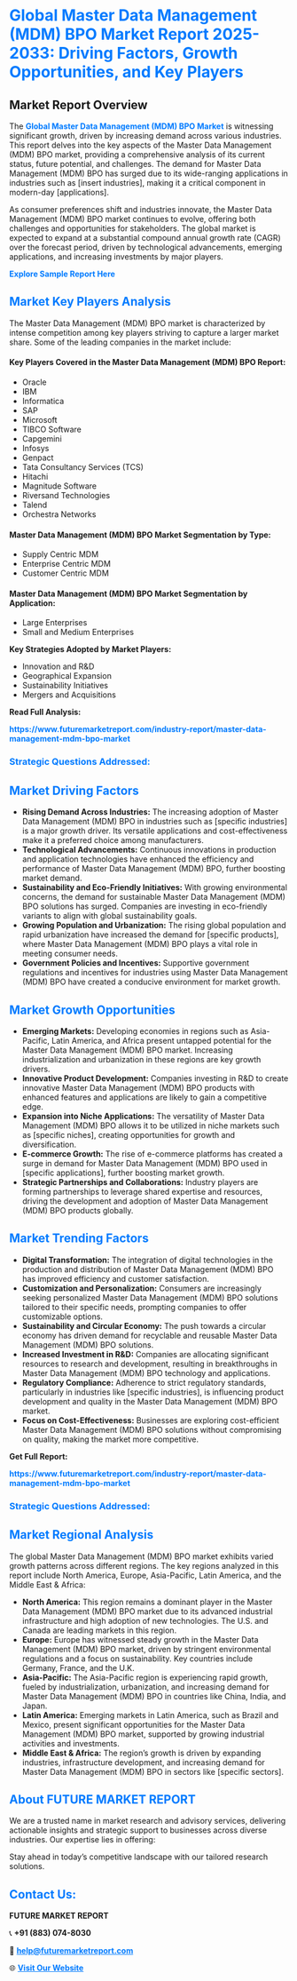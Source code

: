 <h1 style="color: #007BFF;">Global Master Data Management (MDM) BPO Market Report 2025-2033: Driving Factors, Growth Opportunities, and Key Players</h1>

<section id="overview">
<h2>Market Report Overview</h2>
<p>The <a href="https://www.futuremarketreport.com/industry-report/master-data-management-mdm-bpo-market" style="color: #007BFF; text-decoration: none;"><strong>Global Master Data Management (MDM) BPO Market</strong></a> is witnessing significant growth, driven by increasing demand across various industries. This report delves into the key aspects of the Master Data Management (MDM) BPO market, providing a comprehensive analysis of its current status, future potential, and challenges. The demand for Master Data Management (MDM) BPO has surged due to its wide-ranging applications in industries such as [insert industries], making it a critical component in modern-day [applications].</p>
<p>As consumer preferences shift and industries innovate, the Master Data Management (MDM) BPO market continues to evolve, offering both challenges and opportunities for stakeholders. The global market is expected to expand at a substantial compound annual growth rate (CAGR) over the forecast period, driven by technological advancements, emerging applications, and increasing investments by major players.</p>
</section>

<section id="overview">
<p><a href="https://www.futuremarketreport.com/request-sample/reportId=51810" style="color: #007BFF; text-decoration: none;"><strong>Explore Sample Report Here</strong></a></p>
</section>

<section id="key-players">
<h2 style="color: #007BFF;">Market Key Players Analysis</h2>
<p>The Master Data Management (MDM) BPO market is characterized by intense competition among key players striving to capture a larger market share. Some of the leading companies in the market include:</p>
<h4>Key Players Covered in the Master Data Management (MDM) BPO Report:</h4>
<ul><li>Oracle</li><li>IBM</li><li>Informatica</li><li>SAP</li><li>Microsoft</li><li>TIBCO Software</li><li>Capgemini</li><li>Infosys</li><li>Genpact</li><li>Tata Consultancy Services (TCS)</li><li>Hitachi</li><li>Magnitude Software</li><li>Riversand Technologies</li><li>Talend</li><li>Orchestra Networks</li></ul>
<h4>Master Data Management (MDM) BPO Market Segmentation by Type:</h4>
<ul><li>Supply Centric MDM</li><li>Enterprise Centric MDM</li><li>Customer Centric MDM</li></ul>

<h4>Master Data Management (MDM) BPO Market Segmentation by Application:</h4>
<ul><li>Large Enterprises</li><li>Small and Medium Enterprises</li></ul>
<p><strong>Key Strategies Adopted by Market Players:</strong></p>
<ul>
<li>Innovation and R&D</li>
<li>Geographical Expansion</li>
<li>Sustainability Initiatives</li>
<li>Mergers and Acquisitions</li>
</ul>
</section>

<section>
<p><strong>Read Full Analysis: </strong></p><a href="https://www.futuremarketreport.com/industry-report/master-data-management-mdm-bpo-market" style="color: #007BFF; text-decoration: none;"><strong>https://www.futuremarketreport.com/industry-report/master-data-management-mdm-bpo-market</strong></a>
<h3 style="color: #007BFF;">Strategic Questions Addressed:</h3>
</section>

<section id="driving-factors">
<h2 style="color: #007BFF;">Market Driving Factors</h2>
<ul>
<li><strong>Rising Demand Across Industries:</strong> The increasing adoption of Master Data Management (MDM) BPO in industries such as [specific industries] is a major growth driver. Its versatile applications and cost-effectiveness make it a preferred choice among manufacturers.</li>
<li><strong>Technological Advancements:</strong> Continuous innovations in production and application technologies have enhanced the efficiency and performance of Master Data Management (MDM) BPO, further boosting market demand.</li>
<li><strong>Sustainability and Eco-Friendly Initiatives:</strong> With growing environmental concerns, the demand for sustainable Master Data Management (MDM) BPO solutions has surged. Companies are investing in eco-friendly variants to align with global sustainability goals.</li>
<li><strong>Growing Population and Urbanization:</strong> The rising global population and rapid urbanization have increased the demand for [specific products], where Master Data Management (MDM) BPO plays a vital role in meeting consumer needs.</li>
<li><strong>Government Policies and Incentives:</strong> Supportive government regulations and incentives for industries using Master Data Management (MDM) BPO have created a conducive environment for market growth.</li>
</ul>
</section>

<section id="growth-opportunities">
<h2 style="color: #007BFF;">Market Growth Opportunities</h2>
<ul>
<li><strong>Emerging Markets:</strong> Developing economies in regions such as Asia-Pacific, Latin America, and Africa present untapped potential for the Master Data Management (MDM) BPO market. Increasing industrialization and urbanization in these regions are key growth drivers.</li>
<li><strong>Innovative Product Development:</strong> Companies investing in R&D to create innovative Master Data Management (MDM) BPO products with enhanced features and applications are likely to gain a competitive edge.</li>
<li><strong>Expansion into Niche Applications:</strong> The versatility of Master Data Management (MDM) BPO allows it to be utilized in niche markets such as [specific niches], creating opportunities for growth and diversification.</li>
<li><strong>E-commerce Growth:</strong> The rise of e-commerce platforms has created a surge in demand for Master Data Management (MDM) BPO used in [specific applications], further boosting market growth.</li>
<li><strong>Strategic Partnerships and Collaborations:</strong> Industry players are forming partnerships to leverage shared expertise and resources, driving the development and adoption of Master Data Management (MDM) BPO products globally.</li>
</ul>
</section>

<section id="trending-factors">
<h2 style="color: #007BFF;">Market Trending Factors</h2>
<ul>
<li><strong>Digital Transformation:</strong> The integration of digital technologies in the production and distribution of Master Data Management (MDM) BPO has improved efficiency and customer satisfaction.</li>
<li><strong>Customization and Personalization:</strong> Consumers are increasingly seeking personalized Master Data Management (MDM) BPO solutions tailored to their specific needs, prompting companies to offer customizable options.</li>
<li><strong>Sustainability and Circular Economy:</strong> The push towards a circular economy has driven demand for recyclable and reusable Master Data Management (MDM) BPO solutions.</li>
<li><strong>Increased Investment in R&D:</strong> Companies are allocating significant resources to research and development, resulting in breakthroughs in Master Data Management (MDM) BPO technology and applications.</li>
<li><strong>Regulatory Compliance:</strong> Adherence to strict regulatory standards, particularly in industries like [specific industries], is influencing product development and quality in the Master Data Management (MDM) BPO market.</li>
<li><strong>Focus on Cost-Effectiveness:</strong> Businesses are exploring cost-efficient Master Data Management (MDM) BPO solutions without compromising on quality, making the market more competitive.</li>
</ul>
</section>

<section>
<p><strong>Get Full Report: </strong></p><a href="https://www.futuremarketreport.com/industry-report/master-data-management-mdm-bpo-market" style="color: #007BFF; text-decoration: none;"><strong>https://www.futuremarketreport.com/industry-report/master-data-management-mdm-bpo-market</strong></a>
<h3 style="color: #007BFF;">Strategic Questions Addressed:</h3>
</section>


<section id="regional-analysis">
<h2 style="color: #007BFF;">Market Regional Analysis</h2>
<p>The global Master Data Management (MDM) BPO market exhibits varied growth patterns across different regions. The key regions analyzed in this report include North America, Europe, Asia-Pacific, Latin America, and the Middle East & Africa:</p>
<ul>
<li><strong>North America:</strong> This region remains a dominant player in the Master Data Management (MDM) BPO market due to its advanced industrial infrastructure and high adoption of new technologies. The U.S. and Canada are leading markets in this region.</li>
<li><strong>Europe:</strong> Europe has witnessed steady growth in the Master Data Management (MDM) BPO market, driven by stringent environmental regulations and a focus on sustainability. Key countries include Germany, France, and the U.K.</li>
<li><strong>Asia-Pacific:</strong> The Asia-Pacific region is experiencing rapid growth, fueled by industrialization, urbanization, and increasing demand for Master Data Management (MDM) BPO in countries like China, India, and Japan.</li>
<li><strong>Latin America:</strong> Emerging markets in Latin America, such as Brazil and Mexico, present significant opportunities for the Master Data Management (MDM) BPO market, supported by growing industrial activities and investments.</li>
<li><strong>Middle East & Africa:</strong> The region’s growth is driven by expanding industries, infrastructure development, and increasing demand for Master Data Management (MDM) BPO in sectors like [specific sectors].</li>
</ul>
</section>

<footer>
<h2 style="color: #007BFF;">About FUTURE MARKET REPORT</h2>
<p>We are a trusted name in market research and advisory services, delivering actionable insights and strategic support to businesses across diverse industries. Our expertise lies in offering:</p>

<p>Stay ahead in today’s competitive landscape with our tailored research solutions.</p>

<h2 style="color: #007BFF;">Contact Us:</h2>
<p><strong>FUTURE MARKET REPORT</strong></p>
<p>📞 <strong>+91 (883) 074-8030</strong></p>
<p>📧 <strong><a href="mailto:help@futuremarketreport.com" style="color: #007BFF;">help@futuremarketreport.com</a></strong></p>
<p>🌐 <strong><a href="https://www.futuremarketreport.com/" style="color: #007BFF;">Visit Our Website</a></strong></p>
</footer>